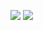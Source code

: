 ![](https://github-readme-stats.vercel.app/api?username=vuchaev2015&theme=dark&show_icons=false&line_height=12&layout=compact&locale=en&include_all_commits=true&count_private=true)
![](https://github-readme-stats.vercel.app/api/top-langs/?username=vuchaev2015&theme=dark&langs_count=4&layout=compact&hide=css,scss)
